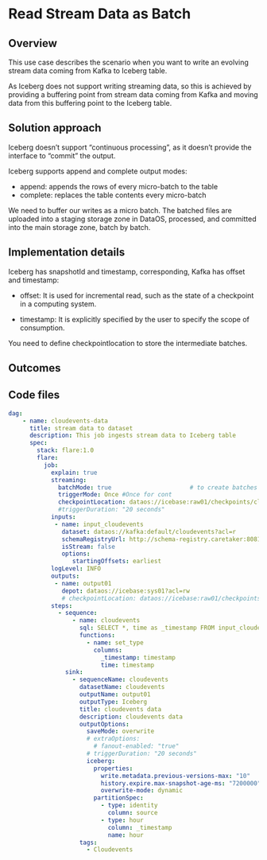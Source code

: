 # Read Stream Data as Batch

## Overview
This use case describes the scenario when you want to write an evolving stream data coming from Kafka to Iceberg table. 

As Iceberg does not support writing streaming data, so this is achieved by providing a buffering point from stream data coming from Kafka and moving data from this buffering point to the Iceberg table.


## Solution approach

Iceberg doesn’t support “continuous processing”, as it doesn’t provide the interface to “commit” the output.

Iceberg supports append and complete output modes:

- append: appends the rows of every micro-batch to the table
- complete: replaces the table contents every micro-batch

We need to buffer our writes as a micro batch. The batched files are uploaded into a staging storage zone in DataOS, processed, and committed into the main storage zone, batch by batch.

## Implementation details

Iceberg has snapshotId and timestamp, corresponding, Kafka has offset and
timestamp:

- offset: It is used for incremental read, such as the state of a checkpoint in a computing system.

- timestamp: It is explicitly specified by the user to specify the scope of consumption. 

You need to define checkpointlocation to store the intermediate batches.

## Outcomes


## Code files

```yaml
dag:
    - name: cloudevents-data
      title: stream data to dataset
      description: This job ingests stream data to Iceberg table
      spec:
        stack: flare:1.0
        flare:
          job:
            explain: true
            streaming:
              batchMode: true                      # to create batches
              triggerMode: Once #Once for cont
              checkpointLocation: dataos://icebase:raw01/checkpoints/cloudevents/ce01?acl=rw       
              #triggerDuration: "20 seconds"
            inputs:
             - name: input_cloudevents
               dataset: dataos://kafka:default/cloudevents?acl=r
               schemaRegistryUrl: http://schema-registry.caretaker:8081
               isStream: false
               options:
                  startingOffsets: earliest
            logLevel: INFO
            outputs:
             - name: output01
               depot: dataos://icebase:sys01?acl=rw
               # checkpointLocation: dataos://icebase:raw01/checkpoints/cloudevents/cedev01
            steps:
              - sequence:
                  - name: cloudevents
                    sql: SELECT *, time as _timestamp FROM input_cloudevents
                    functions:
                      - name: set_type
                        columns:
                          _timestamp: timestamp
                          time: timestamp
                sink:
                  - sequenceName: cloudevents
                    datasetName: cloudevents
                    outputName: output01
                    outputType: Iceberg
                    title: cloudevents data
                    description: cloudevents data
                    outputOptions:
                      saveMode: overwrite
                      # extraOptions:
                        # fanout-enabled: "true"
                      # triggerDuration: "20 seconds"
                      iceberg:
                        properties:
                          write.metadata.previous-versions-max: "10"
                          history.expire.max-snapshot-age-ms: "7200000"
                          overwrite-mode: dynamic
                        partitionSpec:
                          - type: identity
                            column: source
                          - type: hour
                            column: _timestamp
                            name: hour
                    tags:
                      - Cloudevents
```